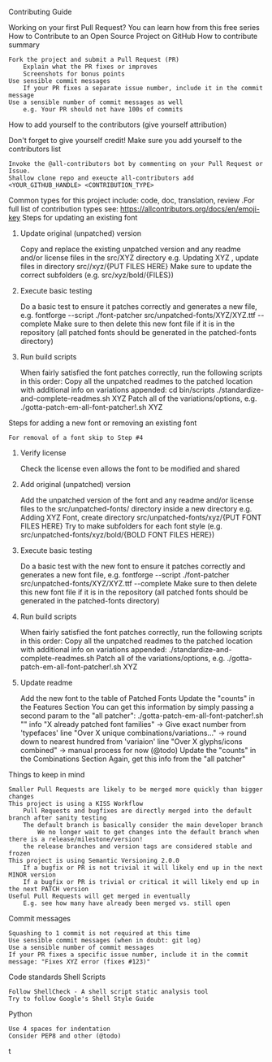 Contributing Guide

Working on your first Pull Request? You can learn how from this free series How to Contribute to an Open Source Project on GitHub
How to contribute summary

    Fork the project and submit a Pull Request (PR)
        Explain what the PR fixes or improves
        Screenshots for bonus points
    Use sensible commit messages
        If your PR fixes a separate issue number, include it in the commit message
    Use a sensible number of commit messages as well
        e.g. Your PR should not have 100s of commits

How to add yourself to the contributors (give yourself attribution)

Don't forget to give yourself credit! Make sure you add yourself to the contributors list

    Invoke the @all-contributors bot by commenting on your Pull Request or Issue.
    Shallow clone repo and exeucte all-contributors add <YOUR_GITHUB_HANDLE> <CONTRIBUTION_TYPE>

Common types for this project include: code, doc, translation, review .For full list of contribution types see: https://allcontributors.org/docs/en/emoji-key
Steps for updating an existing font
1. Update original (unpatched) version

    Copy and replace the existing unpatched version and any readme and/or license files in the src/XYZ directory
        e.g. Updating XYZ , update files in directory src//xyz/{PUT FILES HERE}
        Make sure to update the correct subfolders  (e.g. src/xyz/bold/{FILES})

2. Execute basic testing

    Do a basic test to ensure it patches correctly and generates a new file, e.g.
        fontforge --script ./font-patcher src/unpatched-fonts/XYZ/XYZ.ttf --complete
        Make sure to then delete this new font file if it is in the repository (all patched fonts should be generated in the patched-fonts directory)

3. Run build scripts

    When fairly satisfied the font patches correctly, run the following scripts in this order:
        Copy all the unpatched readmes to the patched location with additional info on variations appended:
            cd bin/scripts
            ./standardize-and-complete-readmes.sh XYZ
        Patch all of the variations/options, e.g.
            ./gotta-patch-em-all-font-patcher\!.sh XYZ

Steps for adding a new font or removing an existing font

    For removal of a font skip to Step #4

1. Verify license

    Check the license even allows the font to be modified and shared

2. Add original (unpatched) version

    Add the unpatched version of the font and any readme and/or license files to the src/unpatched-fonts/ directory inside a new directory
        e.g. Adding XYZ Font, create directory src/unpatched-fonts/xyz/{PUT FONT FILES HERE}
        Try to make subfolders for each font style (e.g. src/unpatched-fonts/xyz/bold/{BOLD FONT FILES HERE})

3. Execute basic testing

    Do a basic test with the new font to ensure it patches correctly and generates a new font file, e.g.
        fontforge --script ./font-patcher src/unpatched-fonts/XYZ/XYZ.ttf --complete
        Make sure to then delete this new font file if it is in the repository (all patched fonts should be generated in the patched-fonts directory)

4. Run build scripts

    When fairly satisfied the font patches correctly, run the following scripts in this order:
        Copy all the unpatched readmes to the patched location with additional info on variations appended:
            ./standardize-and-complete-readmes.sh
        Patch all of the variations/options, e.g.
            ./gotta-patch-em-all-font-patcher\!.sh XYZ

5. Update readme

    Add the new font to the table of Patched Fonts
    Update the "counts" in the Features Section
        You can get this information by simply passing a second param to the "all patcher": ./gotta-patch-em-all-font-patcher\!.sh "" info
            "X already patched font families" -> Give exact number from 'typefaces' line
            "Over X unique combinations/variations..." -> round down to nearest hundred from 'variaion' line
            "Over X glyphs/icons combined" -> manual process for now (@todo)
    Update the "counts" in the Combinations Section
        Again, get this info from the "all patcher"

Things to keep in mind

    Smaller Pull Requests are likely to be merged more quickly than bigger changes
    This project is using a KISS Workflow
        Pull Requests and bugfixes are directly merged into the default branch after sanity testing
        The default branch is basically consider the main developer branch
            We no longer wait to get changes into the default branch when there is a release/milestone/version!
        the release branches and version tags are considered stable and frozen
    This project is using Semantic Versioning 2.0.0
        If a bugfix or PR is not trivial it will likely end up in the next MINOR version
        If a bugfix or PR is trivial or critical it will likely end up in the next PATCH version
    Useful Pull Requests will get merged in eventually
        E.g. see how many have already been merged vs. still open

Commit messages

    Squashing to 1 commit is not required at this time
    Use sensible commit messages (when in doubt: git log)
    Use a sensible number of commit messages
    If your PR fixes a specific issue number, include it in the commit message: "Fixes XYZ error (fixes #123)"

Code standards
Shell Scripts

    Follow ShellCheck - A shell script static analysis tool
    Try to follow Google's Shell Style Guide

Python

    Use 4 spaces for indentation
    Consider PEP8 and other (@todo)
t
